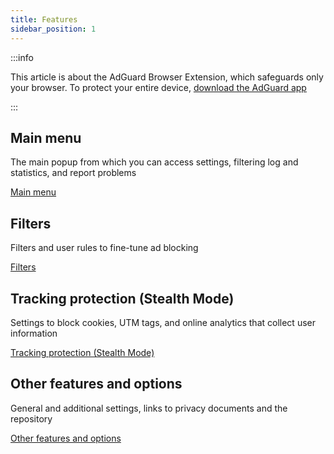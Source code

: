 ```yaml
---
title: Features
sidebar_position: 1
---
```


:::info

This article is about the AdGuard Browser Extension, which safeguards only your browser. To protect your entire device, [download the AdGuard app](https://agrd.io/download-kb-adblock)

:::

## Main menu

The main popup from which you can access settings, filtering log and statistics, and report problems

[Main menu](/adguard-browser-extension/features/main-menu.md)

## Filters

Filters and user rules to fine-tune ad blocking

[Filters](/adguard-browser-extension/features/filters.md)

## Tracking protection (Stealth Mode)

Settings to block cookies, UTM tags, and online analytics that collect user information

[Tracking protection (Stealth Mode)](/adguard-browser-extension/features/stealth-mode.md)

## Other features and options

General and additional settings, links to privacy documents and the repository

[Other features and options](/adguard-browser-extension/features/other-features.md)
